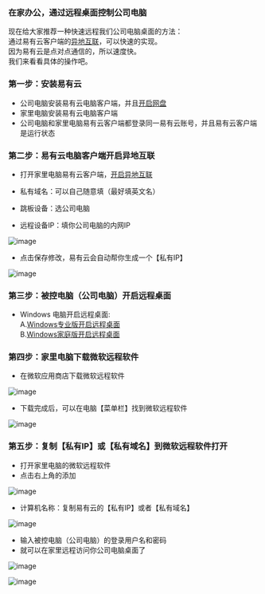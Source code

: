 ### 在家办公，通过远程桌面控制公司电脑 
现在给大家推荐一种快速远程我们公司电脑桌面的方法：  
通过易有云客户端的[异地互联](/zh/guide/linkease/function/remote_connects.html)，可以快速的实现。   
因为易有云是点对点通信的，所以速度快。  
我们来看看具体的操作吧。  

### 第一步：安装易有云
- 公司电脑安装易有云电脑客户端，并且[开启网盘](/zh/guide/linkease/install/device/windows.html)
- 家里电脑安装易有云电脑客户端
- 公司电脑和家里电脑易有云客户端都登录同一易有云账号，并且易有云客户端是运行状态
### 第二步：易有云电脑客户端开启异地互联
- 打开家里电脑易有云客户端，[开启异地互联](/zh/guide/linkease/function/remote_connects.html)

- 私有域名：可以自己随意填（最好填英文名）
- 跳板设备：选公司电脑
- 远程设备IP：填你公司电脑的内网IP

![image](./image/remote/20.jpg)

- 点击保存修改，易有云会自动帮你生成一个【私有IP】

![image](./image/remote/21.jpg)

### 第三步：被控电脑（公司电脑）开启远程桌面
- Windows 电脑开启远程桌面:  
 A.[Windows专业版开启远程桌面](/zh/guide/ddnsto/cloudapp.html#a-%E4%B8%93%E4%B8%9A%E7%89%88%E5%BC%80%E5%90%AFrdp)  
 B.[Windows家庭版开启远程桌面](/zh/guide/ddnsto/cloudapp.html#b-%E5%AE%B6%E5%BA%AD%E7%89%88%E5%BC%80%E5%90%AFrdp)  

### 第四步：家里电脑下载微软远程软件
- 在微软应用商店下载微软远程软件

![image](./image/remote/26.jpg)

- 下载完成后，可以在电脑【菜单栏】找到微软远程软件

![image](./image/remote/27.jpg)

### 第五步：复制【私有IP】或【私有域名】到微软远程软件打开

- 打开家里电脑的微软远程软件
- 点击右上角的添加

![image](./image/remote/22.jpg)

- 计算机名称：复制易有云的【私有IP】或者【私有域名】

![image](./image/remote/23.jpg)

- 输入被控电脑（公司电脑）的登录用户名和密码
- 就可以在家里远程访问你公司电脑桌面了

![image](./image/remote/24.jpg)

![image](./image/remote/25.jpg)


